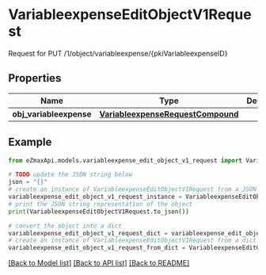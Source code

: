 # VariableexpenseEditObjectV1Request

Request for PUT /1/object/variableexpense/{pkiVariableexpenseID}

## Properties

Name | Type | Description | Notes
------------ | ------------- | ------------- | -------------
**obj_variableexpense** | [**VariableexpenseRequestCompound**](VariableexpenseRequestCompound.md) |  | 

## Example

```python
from eZmaxApi.models.variableexpense_edit_object_v1_request import VariableexpenseEditObjectV1Request

# TODO update the JSON string below
json = "{}"
# create an instance of VariableexpenseEditObjectV1Request from a JSON string
variableexpense_edit_object_v1_request_instance = VariableexpenseEditObjectV1Request.from_json(json)
# print the JSON string representation of the object
print(VariableexpenseEditObjectV1Request.to_json())

# convert the object into a dict
variableexpense_edit_object_v1_request_dict = variableexpense_edit_object_v1_request_instance.to_dict()
# create an instance of VariableexpenseEditObjectV1Request from a dict
variableexpense_edit_object_v1_request_from_dict = VariableexpenseEditObjectV1Request.from_dict(variableexpense_edit_object_v1_request_dict)
```
[[Back to Model list]](../README.md#documentation-for-models) [[Back to API list]](../README.md#documentation-for-api-endpoints) [[Back to README]](../README.md)


